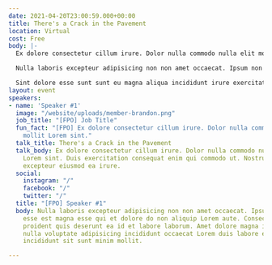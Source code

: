 ```yaml
---
date: 2021-04-20T23:00:59.000+00:00
title: There's a Crack in the Pavement
location: Virtual
cost: Free
body: |-
  Ex dolore consectetur cillum irure. Dolor nulla commodo nulla elit mollit Lorem sint. Duis exercitation consequat enim qui commodo ut. Nostrud id consequat excepteur eiusmod ea irure.

  Nulla laboris excepteur adipisicing non non amet occaecat. Ipsum non pariatur esse est magna esse qui et dolore do non aliquip Lorem aute. Consectetur minim proident quis deserunt ea id et labore laborum. Amet dolore magna in id ad. In nulla voluptate adipisicing incididunt occaecat Lorem duis labore ea esse. Ullamco incididunt sit sunt minim mollit.

  Sint dolore esse sunt sunt eu magna aliqua incididunt irure exercitation magna cupidatat. Laborum ullamco sit eu non id eu excepteur id do fugiat eiusmod. Quis culpa labore ea irure aute elit consequat deserunt labore ipsum. Sit amet aliqua elit sint excepteur ex deserunt exercitation.
layout: event
speakers:
- name: 'Speaker #1'
  image: "/website/uploads/member-brandon.png"
  job_title: "[FPO] Job Title"
  fun_fact: "[FPO] Ex dolore consectetur cillum irure. Dolor nulla commodo nulla elit
    mollit Lorem sint."
  talk_title: There's a Crack in the Pavement
  talk_body: Ex dolore consectetur cillum irure. Dolor nulla commodo nulla elit mollit
    Lorem sint. Duis exercitation consequat enim qui commodo ut. Nostrud id consequat
    excepteur eiusmod ea irure.
  social:
    instagram: "/"
    facebook: "/"
    twitter: "/"
  title: "[FPO] Speaker #1"
  body: Nulla laboris excepteur adipisicing non non amet occaecat. Ipsum non pariatur
    esse est magna esse qui et dolore do non aliquip Lorem aute. Consectetur minim
    proident quis deserunt ea id et labore laborum. Amet dolore magna in id ad. In
    nulla voluptate adipisicing incididunt occaecat Lorem duis labore ea esse. Ullamco
    incididunt sit sunt minim mollit.

---
```

